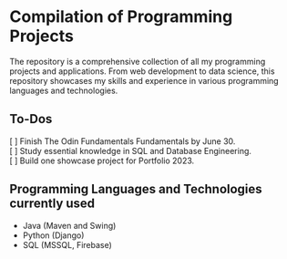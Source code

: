 # Compilation of Programming Projects

The repository is a comprehensive collection of all my programming projects and applications. From web development to data science, this repository showcases my skills and experience in various programming languages and technologies.  

## To-Dos

[ ] Finish The Odin Fundamentals Fundamentals by June 30.  
[ ] Study essential knowledge in SQL and Database Engineering.  
[ ] Build one showcase project for Portfolio 2023.  

## Programming Languages and Technologies currently used  

- Java (Maven and Swing)
- Python (Django)
- SQL (MSSQL, Firebase)
